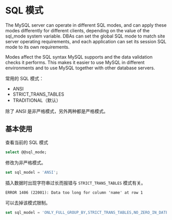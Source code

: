 # SQL 模式

The MySQL server can operate in different SQL modes, and can apply these modes differently for different clients, 
depending on the value of the sql_mode system variable. 
DBAs can set the global SQL mode to match site server operating requirements, 
and each application can set its session SQL mode to its own requirements.

Modes affect the SQL syntax MySQL supports and the data validation checks it performs. 
This makes it easier to use MySQL in different environments and to use MySQL together with other database servers.

常用的 SQL 模式：

- ANSI
- STRICT_TRANS_TABLES
- TRADITIONAL（默认）

除了 ANSI 是非严格模式，另外两种都是严格模式。

## 基本使用

查看当前的 SQL 模式

```sql
select @@sql_mode;
```

修改为非严格模式。

```sql
set sql_model = 'ANSI';
```

插入数据时出现字符串过长而报错与 `STRICT_TRANS_TABLES` 模式有关。

```
ERROR 1406 (22001): Data too long for column 'name' at row 1 
```

可以去掉该模式限制。

```sql
set sql_model = 'ONLY_FULL_GROUP_BY,STRICT_TRANS_TABLES,NO_ZERO_IN_DATE';
```

